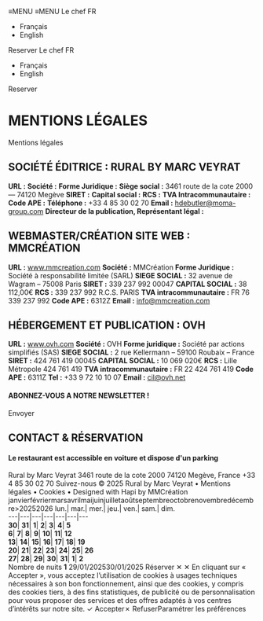 ≡MENU
≡MENU
Le chef 
FR 
  * Français 
  * English 


Reserver 
Le chef 
FR 
  * Français 
  * English 


Reserver 
# MENTIONS LÉGALES
Mentions légales
## **SOCIÉTÉ ÉDITRICE :** RURAL BY MARC VEYRAT
**URL :**
**Société :**
**Forme Juridique :**
**Siège social :** 3461 route de la cote 2000 — 74120 Megève
**SIRET :**
**Capital social :**
**RCS :**
**TVA Intracommunautaire :**
**Code APE :**
**Téléphone :** +33 4 85 30 02 70
**Email :** hdebutler@moma-group.com
**Directeur de la publication, Représentant légal :**
## WEBMASTER/CRÉATION SITE WEB : **MMCRÉATION**
**URL :** www.mmcreation.com
**Société :** MMCréation
**Forme Juridique :** Société à responsabilité limitée (SARL)
**SIEGE SOCIAL :** 32 avenue de Wagram – 75008 Paris
**SIRET :** 339 237 992 00047
**CAPITAL SOCIAL :** 38 112,00€
**RCS :** 339 237 992 R.C.S. PARIS
**TVA intracommunautaire :** FR 76 339 237 992
**Code APE :** 6312Z
**Email :** info@mmcreation.com
## HÉBERGEMENT ET PUBLICATION : **OVH**
**URL :** www.ovh.com
**Société :** OVH
**Forme juridique :** Société par actions simplifiés (SAS)
**SIEGE SOCIAL :** 2 rue Kellermann – 59100 Roubaix – France
**SIRET :** 424 761 419 00045
**CAPITAL SOCIAL :** 10 069 020€
**RCS :** Lille Métropole 424 761 419
**TVA intracommunautaire :** FR 22 424 761 419
**Code APE :** 6311Z
**Tel :** +33 9 72 10 10 07
**Email :** cil@ovh.net
#### ABONNEZ-VOUS A **NOTRE NEWSLETTER !**
Envoyer
## CONTACT **& RÉSERVATION**
#### Le restaurant est accessible en voiture et dispose d'un parking
Rural by Marc Veyrat
3461 route de la cote 2000 74120 Megève, France
+33 4 85 30 02 70
Suivez-nous
© 2025 Rural by Marc Veyrat • Mentions légales • Cookies • Designed with Hapi by MMCréation
janvierfévriermarsavrilmaijuinjuilletaoûtseptembreoctobrenovembredécembre>20252026
lun.| mar.| mer.| jeu.| ven.| sam.| dim.  
---|---|---|---|---|---|---  
**30**| **31**| **1**| **2**| **3**| **4**| **5**  
**6**| **7**| **8**| **9**| **10**| **11**| **12**  
**13**| **14**| **15**| **16**| **17**| **18**| **19**  
**20**| **21**| **22**| **23**| **24**| **25**| **26**  
**27**| **28**| **29**| **30**| **31**| **1**| **2**  
Nombre de nuits **1**
29/01/202530/01/2025
Réserver
✕
✕
En cliquant sur « Accepter », vous acceptez l’utilisation de cookies à usages techniques nécessaires à son bon fonctionnement, ainsi que des cookies, y compris des cookies tiers, à des fins statistiques, de publicité ou de personnalisation pour vous proposer des services et des offres adaptés à vos centres d’intérêts sur notre site.
✓ Accepter✗ RefuserParamétrer les préférences
